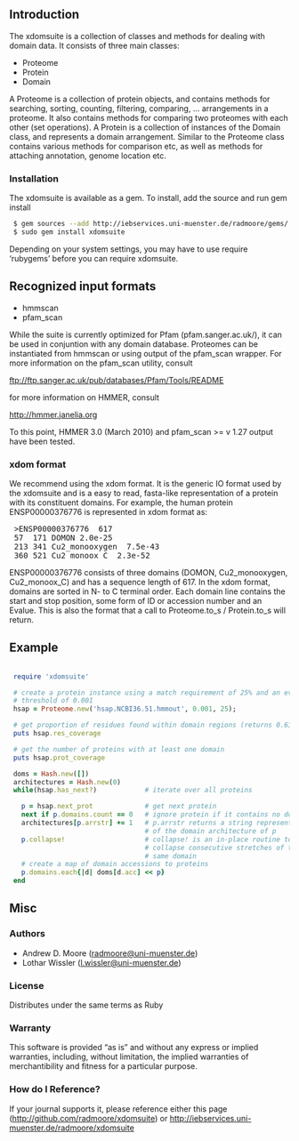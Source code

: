 ## Introduction
The xdomsuite is a collection of classes and methods for dealing with domain data. It consists of three 
main classes:

* Proteome
* Protein
* Domain

A Proteome is a collection of protein objects, and contains methods for searching, sorting, counting, 
filtering, comparing, … arrangements in a proteome. It also contains methods for comparing two proteomes 
with each other (set operations). A Protein is a collection of instances of the Domain class, and 
represents a domain arrangement. Similar to the Proteome class contains various methods for comparison etc, 
as well as methods for attaching annotation, genome location etc.

### Installation
The xdomsuite is available as a gem. To install, add the source and run gem install
```bash
 $ gem sources --add http://iebservices.uni-muenster.de/radmoore/gems/
 $ sudo gem install xdomsuite
```
Depending on your system settings, you may have to use require ‘rubygems’ before you can require xdomsuite.

## Recognized input formats

* hmmscan
* pfam_scan

While the suite is currently optimized for Pfam (pfam.sanger.ac.uk/), it can be used in conjuntion with 
any domain database. Proteomes can be instantiated from hmmscan or using output of the pfam_scan wrapper. 
For more information on the pfam_scan utility, consult

ftp://ftp.sanger.ac.uk/pub/databases/Pfam/Tools/README

for more information on HMMER, consult

http://hmmer.janelia.org

To this point, HMMER 3.0 (March 2010) and pfam_scan >= v 1.27 output have been tested.

### xdom format
We recommend using the xdom format. It is the generic IO format used by the xdomsuite and is a easy 
to read, fasta-like representation of a protein with its constituent domains. For example, the 
human protein ENSP00000376776 is represented in xdom format as:

<pre>
 >ENSP00000376776  617
 57  171 DOMON 2.0e-25
 213 341 Cu2_monooxygen  7.5e-43
 360 521 Cu2_monoox_C  2.3e-52
</pre>

ENSP00000376776 consists of three domains (DOMON, Cu2_monooxygen, Cu2_monoox_C) and has a sequence 
length of 617. In the xdom format, domains are sorted in N- to C terminal order. Each domain line 
contains the start and stop position, some form of ID or accession number and an Evalue. This is also 
the format that a call to Proteome.to_s / Protein.to_s will return.

## Example

```ruby
 
 require 'xdomsuite'

 # create a protein instance using a match requirement of 25% and an evalue
 # threshold of 0.001
 hsap = Proteome.new('hsap.NCBI36.51.hmmout', 0.001, 25); 

 # get proportion of residues found within domain regions (returns 0.63)
 puts hsap.res_coverage

 # get the number of proteins with at least one domain
 puts hsap.prot_coverage

 doms = Hash.new([])
 architectures = Hash.new(0)
 while(hsap.has_next?)            # iterate over all proteins

   p = hsap.next_prot             # get next protein
   next if p.domains.count == 0   # ignore protein if it contains no domains
   architectures[p.arrstr] += 1   # p.arrstr returns a string representation 
                                  # of the domain architecture of p
   p.collapse!                    # collapse! is an in-place routine to 
                                  # collapse consecutive stretches of the 
                                  # same domain
   # create a map of domain accessions to proteins
   p.domains.each{|d| doms[d.acc] << p}
 end 
 ```
 
## Misc

### Authors
* Andrew D. Moore (radmoore@uni-muenster.de)
* Lothar Wissler (l.wissler@uni-muenster.de)

### License
Distributes under the same terms as Ruby

### Warranty
This software is provided “as is” and without any express or implied warranties, including, 
without limitation, the implied warranties of merchantibility and fitness for a particular 
purpose.

### How do I Reference?
If your journal supports it, please reference either this page (http://github.com/radmoore/xdomsuite) or http://iebservices.uni-muenster.de/radmoore/xdomsuite